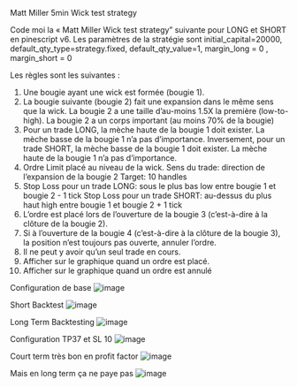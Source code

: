 Matt Miller 5min Wick test strategy

Code moi la « Matt Miller Wick test strategy” suivante pour LONG et SHORT en pinescript v6. Les paramètres de la stratégie sont initial_capital=20000, default_qty_type=strategy.fixed, default_qty_value=1, margin_long = 0 , margin_short = 0

Les règles sont les suivantes :
1.	Une bougie ayant une wick est formée (bougie 1).
2.	La bougie suivante (bougie 2) fait une expansion dans le même sens que la wick. La bougie 2 a une taille d’au-moins 1.5X la première (low-to-high). La bougie 2 a un corps important (au moins 70% de la bougie)
3.	Pour un trade LONG, la mèche haute de la bougie 1 doit exister. La mèche basse de la bougie 1 n’a pas d’importance. Inversement, pour un trade SHORT, la mèche basse de la bougie 1 doit exister. La mèche haute de la bougie 1 n’a pas d’importance.
4.	Ordre Limit placé au niveau de la wick. 
Sens du trade: direction de l’expansion de la bougie 2
Target: 10 handles
5.	Stop Loss pour un trade LONG: sous le plus bas low entre bougie 1 et bougie 2 - 1 tick
Stop Loss pour un trade SHORT: au-dessus du plus haut high entre bougie 1 et bougie 2 + 1 tick
6.	L’ordre est placé lors de l’ouverture de la bougie 3 (c’est-à-dire à la clôture de la bougie 2).
7.	Si à l’ouverture de la bougie 4 (c’est-à-dire à la clôture de la bougie 3), la position n’est toujours pas ouverte, annuler l’ordre.
8.	Il ne peut y avoir qu’un seul trade en cours.
9.	Afficher sur le graphique quand un ordre est placé.
10.	Afficher sur le graphique quand un ordre est annulé


Configuration de base
![image](https://github.com/user-attachments/assets/8feffa5b-175c-4c9f-892a-25421efa315a)

Short Backtest
![image](https://github.com/user-attachments/assets/c8f68505-3c01-468f-b065-1c7f1bd2bd45)

Long Term Backtesting
![image](https://github.com/user-attachments/assets/61014497-b256-4f3e-9541-59ff084b37ed)



Configuration TP37 et SL 10
![image](https://github.com/user-attachments/assets/f425dede-3909-4613-83df-966f0d134f76)

Court term très bon en profit factor
![image](https://github.com/user-attachments/assets/a63c400c-7113-419e-934c-b8c207b66e0a)

Mais en long term ça ne paye pas
![image](https://github.com/user-attachments/assets/cc279bb7-5552-46a0-bab5-667ca8b65c1b)




